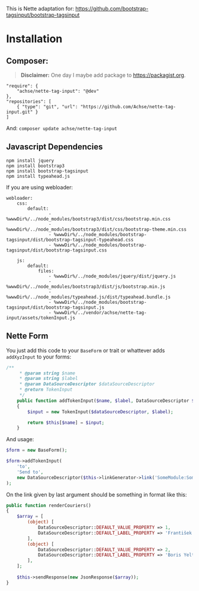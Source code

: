This is Nette adaptation for: https://github.com/bootstrap-tagsinput/bootstrap-tagsinput

# Installation

## Composer:
> **Disclaimer:** One day I maybe add package to https://packagist.org. 

```
"require": {
    "achse/nette-tag-input": "@dev"
},
"repositories": [
    { "type": "git", "url": "https://github.com/Achse/nette-tag-input.git" }
]
```

And: `composer update achse/nette-tag-input`

## Javascript Dependencies
```
npm install jquery
npm install bootstrap3
npm install bootstrap-tagsinput
npm install typeahead.js
```

If you are using webloader:
```
webloader:
	css:
		default:
				- %wwwDir%/../node_modules/bootstrap3/dist/css/bootstrap.min.css
				- %wwwDir%/../node_modules/bootstrap3/dist/css/bootstrap-theme.min.css
				- %wwwDir%/../node_modules/bootstrap-tagsinput/dist/bootstrap-tagsinput-typeahead.css
				- %wwwDir%/../node_modules/bootstrap-tagsinput/dist/bootstrap-tagsinput.css

	js:
		default:
			files:
				- %wwwDir%/../node_modules/jquery/dist/jquery.js
				- %wwwDir%/../node_modules/bootstrap3/dist/js/bootstrap.min.js
				- %wwwDir%/../node_modules/typeahead.js/dist/typeahead.bundle.js
				- %wwwDir%/../node_modules/bootstrap-tagsinput/dist/bootstrap-tagsinput.js
				- %wwwDir%/../vendor/achse/nette-tag-input/assets/tokenInput.js
````

## Nette Form
You just add this code to your `BaseForm` or trait or whattever adds `addXyzInput` to your forms:

```php
/**
	 * @param string $name
	 * @param string $label
	 * @param DataSourceDescriptor $dataSourceDescriptor
	 * @return TokenInput
	 */
	public function addTokenInput($name, $label, DataSourceDescriptor $dataSourceDescriptor)
	{
		$input = new TokenInput($dataSourceDescriptor, $label);

		return $this[$name] = $input;
	}
```

And usage:
```php
$form = new BaseForm();

$form->addTokenInput(
	'to',
	'Send to',
	new DataSourceDescriptor($this->linkGenerator->link('SomeModule:SomePresenter:users'))
);
```

On the link given by last argument should be something in format like this:
```php
public function renderCouriers()
{
	$array = [
		(object) [
			DataSourceDescriptor::DEFAULT_VALUE_PROPERTY => 1,
			DataSourceDescriptor::DEFAULT_LABEL_PROPERTY => 'František Dobrota',
		],
		(object) [
			DataSourceDescriptor::DEFAULT_VALUE_PROPERTY => 2,
			DataSourceDescriptor::DEFAULT_LABEL_PROPERTY => 'Boris Yeltsin',
		],
	];
	
	$this->sendResponse(new JsonResponse($array));
}
```
